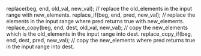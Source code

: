 replace(beg, end, old_val, new_val); // replace the old_elements in the input range with new_elements.
replace_if(beg, end, pred, new_val); // replace the elements in the input range where pred returns true with new_elements.
replace_copy(beg, end, dest, old_val, new_val); // copy the new_elements which is the old_elements in the input range into dest.
replace_copy_if(beg, end, dest, pred, new_val); // copy the new_elements where pred returns true in the input range into dest.
